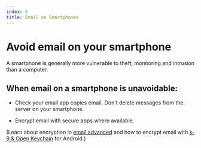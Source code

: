 ```yaml
---
index: 5
title: Email on Smartphones
---
```

# Avoid email on your smartphone

A smartphone is generally more vulnerable to theft, monitoring and intrusion than a computer.

## When email on a smartphone is unavoidable: 

*   Check your email app copies email. Don't delete messages from the server on your smartphone. 

*   Encrypt email with secure apps where available. 

(Learn about encryption in [email advanced](umbrella://lesson/email/1) and how to encrypt email with [k-9 & Open Keychain](umbrella://lesson/k9-apg) for Android.)
